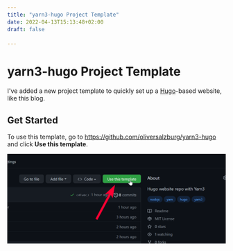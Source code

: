 ```yaml
---
title: "yarn3-hugo Project Template"
date: 2022-04-13T15:13:48+02:00
draft: false

---
```


# yarn3-hugo Project Template

I've added a new project template to quickly set up a [Hugo](https://gohugo.io)-based website, like this blog.

## Get Started

To use this template, go to <https://github.com/oliversalzburg/yarn3-hugo> and click **Use this template**.

![image-20220413170311704](index.assets/image-20220413164242376.png)
